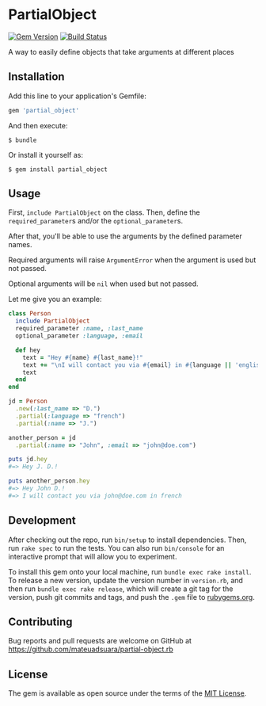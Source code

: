 # PartialObject
[![Gem Version](https://badge.fury.io/rb/partial_object.svg)](https://badge.fury.io/rb/partial_object)
[![Build Status](https://travis-ci.org/mateuadsuara/partial-object.rb.svg?branch=master)](https://travis-ci.org/mateuadsuara/partial-object.rb)

A way to easily define objects that take arguments at different places

## Installation

Add this line to your application's Gemfile:

```ruby
gem 'partial_object'
```

And then execute:

    $ bundle

Or install it yourself as:

    $ gem install partial_object

## Usage

First, `include PartialObject` on the class.
Then, define the `required_parameter`s and/or the `optional_parameter`s.

After that, you'll be able to use the arguments by the defined parameter names.

Required arguments will raise `ArgumentError` when the argument is used but not passed.

Optional arguments will be `nil` when used but not passed.

Let me give you an example:

```ruby
class Person
  include PartialObject
  required_parameter :name, :last_name
  optional_parameter :language, :email

  def hey
    text = "Hey #{name} #{last_name}!"
    text += "\nI will contact you via #{email} in #{language || 'english'}" if email
    text
  end
end

jd = Person
  .new(:last_name => "D.")
  .partial(:language => "french")
  .partial(:name => "J.")

another_person = jd
  .partial(:name => "John", :email => "john@doe.com")

puts jd.hey
#=> Hey J. D.!

puts another_person.hey
#=> Hey John D.!
#=> I will contact you via john@doe.com in french
```

## Development

After checking out the repo, run `bin/setup` to install dependencies. Then, run `rake spec` to run the tests. You can also run `bin/console` for an interactive prompt that will allow you to experiment.

To install this gem onto your local machine, run `bundle exec rake install`. To release a new version, update the version number in `version.rb`, and then run `bundle exec rake release`, which will create a git tag for the version, push git commits and tags, and push the `.gem` file to [rubygems.org](https://rubygems.org).

## Contributing

Bug reports and pull requests are welcome on GitHub at https://github.com/mateuadsuara/partial-object.rb


## License

The gem is available as open source under the terms of the [MIT License](http://opensource.org/licenses/MIT).

